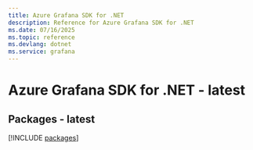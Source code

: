 ```yaml
---
title: Azure Grafana SDK for .NET
description: Reference for Azure Grafana SDK for .NET
ms.date: 07/16/2025
ms.topic: reference
ms.devlang: dotnet
ms.service: grafana
---
```

# Azure Grafana SDK for .NET - latest
## Packages - latest
[!INCLUDE [packages](grafana-index.md)]